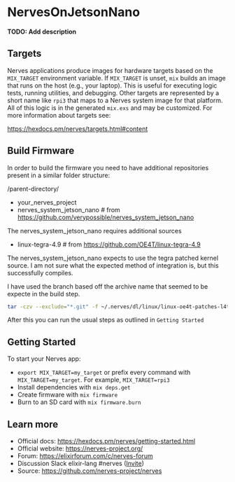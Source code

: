 # NervesOnJetsonNano

**TODO: Add description**

## Targets

Nerves applications produce images for hardware targets based on the
`MIX_TARGET` environment variable. If `MIX_TARGET` is unset, `mix` builds an
image that runs on the host (e.g., your laptop). This is useful for executing
logic tests, running utilities, and debugging. Other targets are represented by
a short name like `rpi3` that maps to a Nerves system image for that platform.
All of this logic is in the generated `mix.exs` and may be customized. For more
information about targets see:

https://hexdocs.pm/nerves/targets.html#content


## Build Firmware

In order to build the firmware you need to have additional repositories present in a similar folder structure:

/parent-directory/
  - your_nerves_project
  - nerves_system_jetson_nano # from https://github.com/verypossible/nerves_system_jetson_nano

The nerves_system_jetson_nano requires additional sources
- linux-tegra-4.9 # from https://github.com/OE4T/linux-tegra-4.9

The nerves_system_jetson_nano expects to use the tegra patched kernel source. I am not sure what the expected method of integration is, but this successfully compiles.

I have used the branch based off the archive name that seemed to be expecte in the build step.

```bash
tar -czv --exclude="*.git" -f ~/.nerves/dl/linux/linux-oe4t-patches-l4t-r32.5.tar.gz linux-tegra-4.9
```

After this you can run the usual steps as outlined in `Getting Started`

## Getting Started

To start your Nerves app:
  * `export MIX_TARGET=my_target` or prefix every command with
    `MIX_TARGET=my_target`. For example, `MIX_TARGET=rpi3`
  * Install dependencies with `mix deps.get`
  * Create firmware with `mix firmware`
  * Burn to an SD card with `mix firmware.burn`

## Learn more

  * Official docs: https://hexdocs.pm/nerves/getting-started.html
  * Official website: https://nerves-project.org/
  * Forum: https://elixirforum.com/c/nerves-forum
  * Discussion Slack elixir-lang #nerves ([Invite](https://elixir-slackin.herokuapp.com/))
  * Source: https://github.com/nerves-project/nerves
